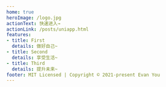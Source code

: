 ```yaml
---
home: true
heroImage: /logo.jpg
actionText: 快速进入→
actionLink: /posts/uniapp.html
features:
- title: First
  details: 做好自己~
- title: Second
  details: 享受生活~
- title: Third
  details: 提升未来~
footer: MIT Licensed | Copyright © 2021-present Evan You
---
```

